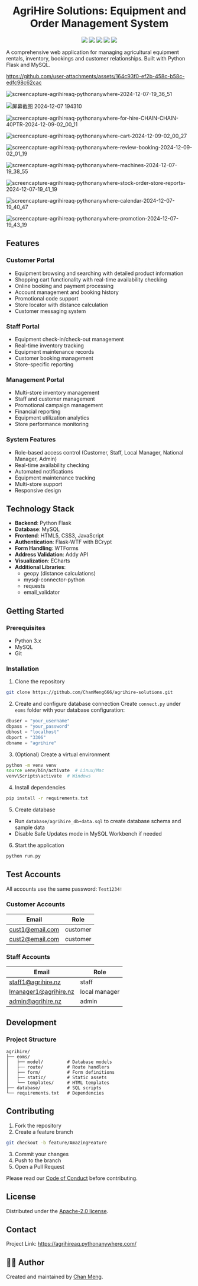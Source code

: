 <div align="center">
 <h1>AgriHire Solutions: Equipment and Order Management System</h1>
 <img src="https://img.shields.io/badge/Status-Active-brightgreen"/>
 <img src="https://img.shields.io/badge/License-MIT-blue"/>
 <img src="https://img.shields.io/badge/Version-1.0.0-orange"/>
 <img src="https://img.shields.io/badge/Python-3.8+-green"/>
 <img src="https://img.shields.io/badge/Flask-3.0.2-red"/>
</div>

A comprehensive web application for managing agricultural equipment rentals, inventory, bookings and customer relationships. Built with Python Flask and MySQL.


https://github.com/user-attachments/assets/164c93f0-ef2b-458c-b58c-edfc98c62cac


![screencapture-agrihireaq-pythonanywhere-2024-12-07-19_36_51](https://github.com/user-attachments/assets/49dc71c5-f128-4d59-8bd4-c5bcfffbbff3)

![屏幕截图 2024-12-07 194310](https://github.com/user-attachments/assets/ec1d7670-01fb-4d29-9aee-afe0d097c06d)

![screencapture-agrihireaq-pythonanywhere-for-hire-CHAIN-CHAIN-40PTR-2024-12-09-02_00_11](https://github.com/user-attachments/assets/a69d4bfa-a6f3-4efe-87af-3bf7ee85f984)

![screencapture-agrihireaq-pythonanywhere-cart-2024-12-09-02_00_27](https://github.com/user-attachments/assets/8ab6cc02-5fe2-4ce9-a1e7-28f1e793bb96)

![screencapture-agrihireaq-pythonanywhere-review-booking-2024-12-09-02_01_19](https://github.com/user-attachments/assets/53e92a24-a9ed-4ebe-8d80-86842f6a8854)

![screencapture-agrihireaq-pythonanywhere-machines-2024-12-07-19_38_55](https://github.com/user-attachments/assets/f8c6ba10-fe21-444c-af2a-b2313b965f0f)

![screencapture-agrihireaq-pythonanywhere-stock-order-store-reports-2024-12-07-19_41_19](https://github.com/user-attachments/assets/aa540e8e-c3bb-4382-a2e9-74fd6c8ab570)

![screencapture-agrihireaq-pythonanywhere-calendar-2024-12-07-19_40_47](https://github.com/user-attachments/assets/8400d025-2e84-4161-866c-4e73d88bdf82)

![screencapture-agrihireaq-pythonanywhere-promotion-2024-12-07-19_43_19](https://github.com/user-attachments/assets/eb4346cd-9b0a-4fac-b0f2-541750ea62a2)

## Features

### Customer Portal
- Equipment browsing and searching with detailed product information 
- Shopping cart functionality with real-time availability checking
- Online booking and payment processing
- Account management and booking history
- Promotional code support
- Store locator with distance calculation
- Customer messaging system

### Staff Portal
- Equipment check-in/check-out management
- Real-time inventory tracking
- Equipment maintenance records
- Customer booking management
- Store-specific reporting

### Management Portal
- Multi-store inventory management
- Staff and customer management
- Promotional campaign management 
- Financial reporting
- Equipment utilization analytics
- Store performance monitoring

### System Features
- Role-based access control (Customer, Staff, Local Manager, National Manager, Admin)
- Real-time availability checking
- Automated notifications
- Equipment maintenance tracking
- Multi-store support
- Responsive design

## Technology Stack

- **Backend**: Python Flask
- **Database**: MySQL
- **Frontend**: HTML5, CSS3, JavaScript
- **Authentication**: Flask-WTF with BCrypt
- **Form Handling**: WTForms
- **Address Validation**: Addy API
- **Visualization**: ECharts
- **Additional Libraries**: 
  - geopy (distance calculations)
  - mysql-connector-python
  - requests
  - email_validator

## Getting Started

### Prerequisites
- Python 3.x
- MySQL
- Git

### Installation

1. Clone the repository
```bash
git clone https://github.com/ChanMeng666/agrihire-solutions.git
```

2. Create and configure database connection
Create `connect.py` under `eoms` folder with your database configuration:
```python
dbuser = "your_username"
dbpass = "your_password" 
dbhost = "localhost"
dbport = "3306"
dbname = "agrihire"
```

3. (Optional) Create a virtual environment
```bash
python -m venv venv
source venv/bin/activate  # Linux/Mac
venv\Scripts\activate  # Windows
```

4. Install dependencies
```bash
pip install -r requirements.txt
```

5. Create database
- Run `database/agrihire_db+data.sql` to create database schema and sample data
- Disable Safe Updates mode in MySQL Workbench if needed

6. Start the application
```bash
python run.py
```

## Test Accounts

All accounts use the same password: `Test1234!`

### Customer Accounts
| Email           | Role     |
| --------------- | -------- |
| cust1@email.com | customer |
| cust2@email.com | customer |

### Staff Accounts
| Email                 | Role          |
| --------------------- | ------------- |
| staff1@agrihire.nz    | staff         |
| lmanager1@agrihire.nz | local manager |
| admin@agrihire.nz     | admin         |

## Development

### Project Structure
```
agrihire/
├── eoms/
│   ├── model/         # Database models 
│   ├── route/         # Route handlers
│   ├── form/          # Form definitions 
│   ├── static/        # Static assets
│   └── templates/     # HTML templates
├── database/          # SQL scripts
└── requirements.txt   # Dependencies
```

## Contributing

1. Fork the repository
2. Create a feature branch
```bash
git checkout -b feature/AmazingFeature
```
3. Commit your changes
4. Push to the branch
5. Open a Pull Request

Please read our [Code of Conduct](CODE_OF_CONDUCT.md) before contributing.

## License

Distributed under the [Apache-2.0 license](LICENSE).

## Contact

Project Link: https://agrihireaq.pythonanywhere.com/

## 🙋‍♀ Author

Created and maintained by [Chan Meng](https://github.com/ChanMeng666).
